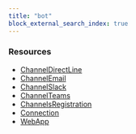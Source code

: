 ```yaml
---
title: "bot"
block_external_search_index: true
---
```


<!-- WARNING: this file was generated by Pulumi Docs Generator. -->
<!-- Do not edit by hand unless you're certain you know what you are doing! -->

<style>
  table td p { margin-top: 0; margin-bottom: 0; }
</style>

<h3>Resources</h3>
<ul class="api">
    <li><a href="channeldirectline"><span class="symbol resource"></span>ChannelDirectLine</a></li>
    <li><a href="channelemail"><span class="symbol resource"></span>ChannelEmail</a></li>
    <li><a href="channelslack"><span class="symbol resource"></span>ChannelSlack</a></li>
    <li><a href="channelteams"><span class="symbol resource"></span>ChannelTeams</a></li>
    <li><a href="channelsregistration"><span class="symbol resource"></span>ChannelsRegistration</a></li>
    <li><a href="connection"><span class="symbol resource"></span>Connection</a></li>
    <li><a href="webapp"><span class="symbol resource"></span>WebApp</a></li>
</ul>


